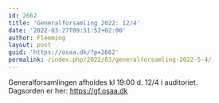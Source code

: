 ```yaml
---
id: 2662
title: 'Generalforsamling 2022: 12/4'
date: '2022-03-27T09:51:52+02:00'
author: Flemming
layout: post
guid: 'https://osaa.dk/?p=2662'
permalink: /index.php/2022/03/generalforsamling-2022-5-4/
---
```


Generalforsamlingen afholdes kl 19:00 d. 12/4 i auditoriet.  
Dagsorden er her: <https://gf.osaa.dk>